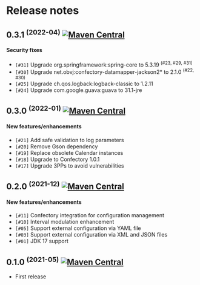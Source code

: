 # Release notes

## 0.3.1 <sup>(2022-04)</sup> [![Maven Central](https://img.shields.io/maven-central/v/net.obvj/agents?color=blue&versionPrefix=0.3.1)](https://search.maven.org/search?q=g:net.obvj%20AND%20a:agents%20AND%20v:0.3.1)

#### Security fixes

- `[#31]` Upgrade org.springframework:spring-core to 5.3.19 <sup>(#23, #29, #31)</sup> 
- `[#30]` Upgrade net.obvj:confectory-datamapper-jackson2* to 2.1.0 <sup>(#22, #30)</sup>
- `[#25]` Upgrade ch.qos.logback:logback-classic to 1.2.11
- `[#24]` Upgrade com.google.guava:guava to 31.1-jre


## 0.3.0 <sup>(2022-01)</sup> [![Maven Central](https://img.shields.io/maven-central/v/net.obvj/agents?color=blue&versionPrefix=0.3.0)](https://search.maven.org/search?q=g:net.obvj%20AND%20a:agents%20AND%20v:0.3.0)

#### New features/enhancements

- `[#21]` Add safe validation to log parameters
- `[#20]` Remove Gson dependency
- `[#19]` Replace obsolete Calendar instances
- `[#18]` Upgrade to Confectory 1.0.1
- `[#17]` Upgrade 3PPs to avoid vulnerabilities


## 0.2.0 <sup>(2021-12)</sup> [![Maven Central](https://img.shields.io/maven-central/v/net.obvj/agents?color=blue&versionPrefix=0.2.0)](https://search.maven.org/search?q=g:net.obvj%20AND%20a:agents%20AND%20v:0.2.0)

#### New features/enhancements

- `[#11]` Confectory integration for configuration management
- `[#10]` Interval modulation enhancement
- `[#05]` Support external configuration via YAML file
- `[#03]` Support external configuration via XML and JSON files
- `[#01]` JDK 17 support


## 0.1.0 <sup>(2021-05)</sup> [![Maven Central](https://img.shields.io/maven-central/v/net.obvj/agents?color=blue&versionPrefix=0.1.0)](https://search.maven.org/search?q=g:net.obvj%20AND%20a:agents%20AND%20v:0.1.0)

- First release
